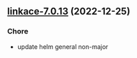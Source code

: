

## [linkace-7.0.13](https://github.com/truecharts/charts/compare/linkace-7.0.12...linkace-7.0.13) (2022-12-25)

### Chore

- update helm general non-major
  
  